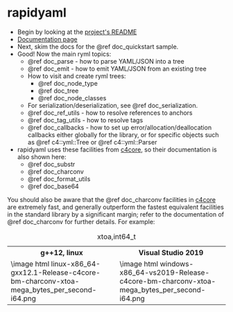 # rapidyaml

* Begin by looking at the [project's README](https://github.com/biojppm/rapidyaml/blob/v0.6.0/README.md)
* [Documentation page](https://rapidyaml.readthedocs.org)
* Next, skim the docs for the @ref doc_quickstart sample.
* Good! Now the main ryml topics:
  * @ref doc_parse - how to parse YAML/JSON into a tree
  * @ref doc_emit - how to emit YAML/JSON from an existing tree
  * How to visit and create ryml trees:
    * @ref doc_node_type
    * @ref doc_tree
    * @ref doc_node_classes
  * For serialization/deserialization, see @ref doc_serialization.
  * @ref doc_ref_utils - how to resolve references to anchors
  * @ref doc_tag_utils - how to resolve tags
  * @ref doc_callbacks - how to set up error/allocation/deallocation
    callbacks either globally for the library, or for specific objects
    such as @ref c4::yml::Tree or @ref c4::yml::Parser 
* rapidyaml uses these facilities from [c4core](https://github.com/biojppm/c4core), so their documentation
  is also shown here:
  * @ref doc_substr
  * @ref doc_charconv
  * @ref doc_format_utils
  * @ref doc_base64
  
You should also be aware that the @ref doc_charconv facilities in
[c4core](https://github.com/biojppm/c4core) are extremely fast, and
generally outperform the fastest equivalent facilities in the standard
library by a significant margin; refer to the documentation of @ref
doc_charconv for further details. For example:

<table>
<caption id="xtoa-i64">xtoa,int64_t</caption>
<tr><th>g++12, linux <th>Visual Studio 2019
<tr><td> \image html linux-x86_64-gxx12.1-Release-c4core-bm-charconv-xtoa-mega_bytes_per_second-i64.png <td> \image html windows-x86_64-vs2019-Release-c4core-bm-charconv-xtoa-mega_bytes_per_second-i64.png
</table>


